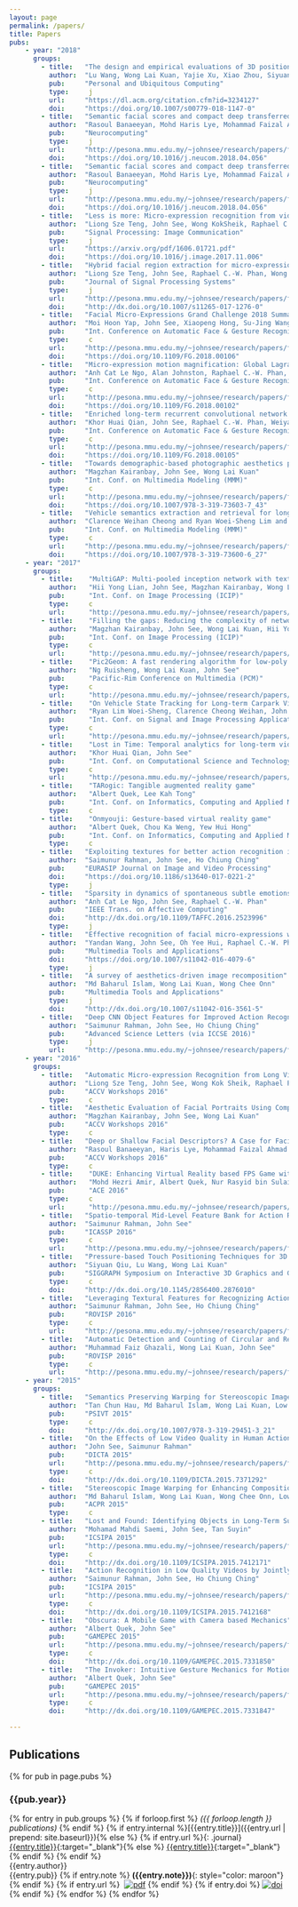 ```yaml
---
layout: page
permalink: /papers/
title: Papers
pubs:
    - year: "2018"
      groups:
        - title:   "The design and empirical evaluations of 3D positioning techniques for pressure-based touch control on mobile devices"
          author:  "Lu Wang, Wong Lai Kuan, Yajie Xu, Xiao Zhou, Siyuan Qiu, Xiangxu Meng, Chenglei Yang"
          pub:     "Personal and Ubiquitous Computing"
          type:     j
          url:     "https://dl.acm.org/citation.cfm?id=3234127"
          doi:     "https://doi.org/10.1007/s00779-018-1147-0"
        - title:   "Semantic facial scores and compact deep transferred descriptors for scalable face image retrieval"
          author:  "Rasoul Banaeeyan, Mohd Haris Lye, Mohammad Faizal Ahmad Fauzi, Hezerul Abdul Karim, John See"
          pub:     "Neurocomputing"
          type:     j
          url:     "http://pesona.mmu.edu.my/~johnsee/research/papers/files/semantic_neurocomp18.pdf"
          doi:     "https://doi.org/10.1016/j.neucom.2018.04.056"
        - title:   "Semantic facial scores and compact deep transferred descriptors for scalable face image retrieval"
          author:  "Rasoul Banaeeyan, Mohd Haris Lye, Mohammad Faizal Ahmad Fauzi, Hezerul Abdul Karim, John See"
          pub:     "Neurocomputing"
          type:     j
          url:     "http://pesona.mmu.edu.my/~johnsee/research/papers/files/semantic_neurocomp18.pdf"
          doi:     "https://doi.org/10.1016/j.neucom.2018.04.056"
        - title:   "Less is more: Micro-expression recognition from video using apex frame"
          author:  "Liong Sze Teng, John See, Wong KokSheik, Raphael C.-W. Phan"
          pub:     "Signal Processing: Image Communication"
          type:     j
          url:     "https://arxiv.org/pdf/1606.01721.pdf"
          doi:     "https://doi.org/10.1016/j.image.2017.11.006"
        - title:   "Hybrid facial region extraction for micro-expression recognition system"
          author:  "Liong Sze Teng, John See, Raphael C.-W. Phan, Wong KokSheik, Tan Su Wei"
          pub:     "Journal of Signal Processing Systems"
          type:     j
          url:     "http://pesona.mmu.edu.my/~johnsee/research/papers/files/hybrid_jsps17.pdf"
          doi:     "http://dx.doi.org/10.1007/s11265-017-1276-0"
        - title:   "Facial Micro-Expressions Grand Challenge 2018 Summary"
          author:  "Moi Hoon Yap, John See, Xiaopeng Hong, Su-Jing Wang"
          pub:     "Int. Conference on Automatic Face & Gesture Recognition (FG)"
          type:     c
          url:     "http://pesona.mmu.edu.my/~johnsee/research/papers/files/summary-megc-fg18.pdf"
          doi:     "https://doi.org/10.1109/FG.2018.00106"
        - title:   "Micro-expression motion magnification: Global Lagrangian vs. Local Eulerian approaches"
          author:  "Anh Cat Le Ngo, Alan Johnston, Raphael C.-W. Phan, John See"
          pub:     "Int. Conference on Automatic Face & Gesture Recognition (FG)"
          type:     c
          url:     "http://pesona.mmu.edu.my/~johnsee/research/papers/files/glmm-megc-fg18.pdf"
          doi:     "https://doi.org/10.1109/FG.2018.00102"
        - title:   "Enriched long-term recurrent convolutional network for facial micro-expression recognition "
          author:  "Khor Huai Qian, John See, Raphael C.-W. Phan, Weiyao Lin"
          pub:     "Int. Conference on Automatic Face & Gesture Recognition (FG)"
          type:     c
          url:     "http://pesona.mmu.edu.my/~johnsee/research/papers/files/elrcn-megc-fg18.pdf"
          doi:     "https://doi.org/10.1109/FG.2018.00105"
        - title:   "Towards demographic-based photographic aesthetics prediction for portraitures"
          author:  "Magzhan Kairanbay, John See, Wong Lai Kuan"
          pub:     "Int. Conf. on Multimedia Modeling (MMM)"
          type:     c
          url:     "http://pesona.mmu.edu.my/~johnsee/research/papers/files/towards_mmm18.pdf"
          doi:     "https://doi.org/10.1007/978-3-319-73603-7_43"
        - title:   "Vehicle semantics extraction and retrieval for long-term carpark video surveillance"
          author:  "Clarence Weihan Cheong and Ryan Woei-Sheng Lim and John See and Wong Lai Kuan and Ian Tan Kim Teck and Azrin Aris"
          pub:     "Int. Conf. on Multimedia Modeling (MMM)"
          type:     c
          url:     "http://pesona.mmu.edu.my/~johnsee/research/papers/files/vehicle_mmm18.pdf"
          doi:     "https://doi.org/10.1007/978-3-319-73600-6_27"
    - year: "2017"
      groups:
        - title:	"MultiGAP: Multi-pooled inception network with text augmentation for aesthetic prediction of photographs"
          author:	"Hii Yong Lian, John See, Magzhan Kairanbay, Wong Lai Kuan"
          pub:		"Int. Conf. on Image Processing (ICIP)"
          type:		c
          url:      "http://pesona.mmu.edu.my/~johnsee/research/papers/files/multigap-icip17.pdf"
        - title:	"Filling the gaps: Reducing the complexity of networks for multi-attribute image aesthetic prediction"
          author:	"Magzhan Kairanbay, John See, Wong Lai Kuan, Hii Yong Lian"
          pub:		"Int. Conf. on Image Processing (ICIP)"
          type:		c
          url:      "http://pesona.mmu.edu.my/~johnsee/research/papers/files/filling-gaps-icip17.pdf"
        - title:	"Pic2Geom: A fast rendering algorithm for low-poly geometric art"
          author:	"Ng Ruisheng, Wong Lai Kuan, John See"
          pub:		"Pacific-Rim Conference on Multimedia (PCM)"
          type:		c
          url:      "http://pesona.mmu.edu.my/~johnsee/research/papers/files/pic2geom_pcm17.pdf"
        - title:	"On Vehicle State Tracking for Long-term Carpark Video Surveillance"
          author:	"Ryan Lim Woei-Sheng, Clarence Cheong Weihan, John See, Ian Tan Kim Teck, Wong Lai Kuan, Khor Huai Qian"
          pub:		"Int. Conf. on Signal and Image Processing Applications (ICSIPA)"
          type:		c
          url:      "http://pesona.mmu.edu.my/~johnsee/research/papers/files/vehicle_icsipa17.pdf"
        - title:	"Lost in Time: Temporal analytics for long-term video surveillance"
          author:	"Khor Huai Qian, John See"
          pub:		"Int. Conf. on Computational Science and Technology (ICCST)"
          type:		c
          url:      "http://pesona.mmu.edu.my/~johnsee/research/papers/files/lost-in-time-iccst17.pdf"
        - title:	"TARogic: Tangible augmented reality game"
          author:	"Albert Quek, Lee Kah Tong"
          pub:		"Int. Conf. on Informatics, Computing and Applied Mathematics"
          type:		c
        - title:	"Onmyouji: Gesture-based virtual reality game"
          author:	"Albert Quek, Chou Ka Weng, Yew Hui Hong"
          pub:		"Int. Conf. on Informatics, Computing and Applied Mathematics"
          type:		c
        - title:   "Exploiting textures for better action recognition in low-quality videos"
          author:  "Saimunur Rahman, John See, Ho Chiung Ching"
          pub:     "EURASIP Journal on Image and Video Processing"
          doi:     "https://doi.org/10.1186/s13640-017-0221-2"
          type:     j
        - title:   "Sparsity in dynamics of spontaneous subtle emotions: Analysis & application"
          author:  "Anh Cat Le Ngo, John See, Raphael C.-W. Phan"
          pub:     "IEEE Trans. on Affective Computing"
          doi:     "http://dx.doi.org/10.1109/TAFFC.2016.2523996"
          type:     j
        - title:   "Effective recognition of facial micro-expressions with video motion magnification"
          author:  "Yandan Wang, John See, Oh Yee Hui, Raphael C.-W. Phan, Y. Rahulamathavan, Ling Huo Chong, Tan Su Wei, Xujie Li"
          pub:     "Multimedia Tools and Applications"
          doi:     "https://doi.org/10.1007/s11042-016-4079-6"
          type:     j
        - title:   "A survey of aesthetics-driven image recomposition"
          author:  "Md Baharul Islam, Wong Lai Kuan, Wong Chee Onn"
          pub:     "Multimedia Tools and Applications"
          type:     j
          doi:     "http://dx.doi.org/10.1007/s11042-016-3561-5"
        - title:   "Deep CNN Object Features for Improved Action Recognition in Low Quality Videos"
          author:  "Saimunur Rahman, John See, Ho Chiung Ching"
          pub:     "Advanced Science Letters (via ICCSE 2016)"
          type:     j
          url:     "http://pesona.mmu.edu.my/~johnsee/research/papers/files/deepobjfeat_iccse16.pdf"
    - year: "2016"
      groups:
        - title:   "Automatic Micro-expression Recognition from Long Video using a Single Spotted Apex"
          author:  "Liong Sze Teng, John See, Wong Kok Sheik, Raphael Phan Chung-Wei"
          pub:     "ACCV Workshops 2016"
          type:     c
        - title:   "Aesthetic Evaluation of Facial Portraits Using Compositional Augmentation for Deep CNNs"
          author:  "Magzhan Kairanbay, John See, Wong Lai Kuan"
          pub:     "ACCV Workshops 2016"
          type:     c
        - title:   "Deep or Shallow Facial Descriptors? A Case for Facial Attribute Classification and Face Retrieval"
          author:  "Rasoul Banaeeyan, Haris Lye, Mohammad Faizal Ahmad Fauzi, Hezerul Abdul Karim, John See"
          pub:     "ACCV Workshops 2016"
          type:     c
        - title:	"DUKE: Enhancing Virtual Reality based FPS Game with Full-Body Interactions"
          author:	"Mohd Hezri Amir, Albert Quek, Nur Rasyid bin Sulaiman, John See"
          pub:		"ACE 2016"
          type:		c
          url:		"http://pesona.mmu.edu.my/~johnsee/research/papers/files/duke_ace16.pdf"		  
        - title:   "Spatio-temporal Mid-Level Feature Bank for Action Recognition in Low Quality Video"
          author:  "Saimunur Rahman, John See"
          pub:     "ICASSP 2016"
          type:     c 
          url:     "http://pesona.mmu.edu.my/~johnsee/research/papers/files/stem_icassp16.pdf"
        - title:   "Pressure-based Touch Positioning Techniques for 3D Objects"
          author:  "Siyuan Qiu, Lu Wang, Wong Lai Kuan"
          pub:     "SIGGRAPH Symposium on Interactive 3D Graphics and Games (i3D) 2016"
          type:     c 
          doi:     "http://dx.doi.org/10.1145/2856400.2876010"	
        - title:   "Leveraging Textural Features for Recognizing Actions in Low Quality Videos"
          author:  "Saimunur Rahman, John See, Ho Chiung Ching"
          pub:     "ROVISP 2016"
          type:     c
          url:     "http://pesona.mmu.edu.my/~johnsee/research/papers/files/leverage_rovisp16.pdf"
        - title:   "Automatic Detection and Counting of Circular and Rectangular Steel Bars"
          author:  "Muhammad Faiz Ghazali, Wong Lai Kuan, John See"
          pub:     "ROVISP 2016"
          type:     c
          url:     "http://pesona.mmu.edu.my/~johnsee/research/papers/files/steel_rovisp16.pdf"
    - year: "2015"
      groups:         
        - title:   "Semantics Preserving Warping for Stereoscopic Image Retargeting"
          author:  "Tan Chun Hau, Md Baharul Islam, Wong Lai Kuan, Low Kok Lim" 
          pub:     "PSIVT 2015"
          type:     c
          doi:     "http://dx.doi.org/10.1007/978-3-319-29451-3_21"	
        - title:   "On the Effects of Low Video Quality in Human Action Recognition"
          author:  "John See, Saimunur Rahman" 
          pub:     "DICTA 2015"
          url:     "http://pesona.mmu.edu.my/~johnsee/research/papers/files/effects_dicta15.pdf"
          type:     c
          doi:     "http://dx.doi.org/10.1109/DICTA.2015.7371292"	  
        - title:   "Stereoscopic Image Warping for Enhancing Composition Aesthetics"
          author:  "Md Baharul Islam, Wong Lai Kuan, Wong Chee Onn, Low Kok Lim" 
          pub:     "ACPR 2015"
          type:     c
        - title:   "Lost and Found: Identifying Objects in Long-Term Surveillance Videos"
          author:  "Mohamad Mahdi Saemi, John See, Tan Suyin" 
          pub:     "ICSIPA 2015"
          url:     "http://pesona.mmu.edu.my/~johnsee/research/papers/files/lostfound_icsipa15.pdf"
          type:     c
          doi:     "http://dx.doi.org/10.1109/ICSIPA.2015.7412171"
        - title:   "Action Recognition in Low Quality Videos by Jointly Using Shape, Motion and Texture Features"
          author:  "Saimunur Rahman, John See, Ho Chiung Ching" 
          pub:     "ICSIPA 2015"
          url:     "http://pesona.mmu.edu.my/~johnsee/research/papers/files/lowquality_icsipa15.pdf"
          type:     c
          doi:     "http://dx.doi.org/10.1109/ICSIPA.2015.7412168"
        - title:   "Obscura: A Mobile Game with Camera based Mechanics"
          author:  "Albert Quek, John See" 
          pub:     "GAMEPEC 2015"
          url:     "http://pesona.mmu.edu.my/~johnsee/research/papers/files/obscura_gamepec15.pdf"
          type:     c
          doi:     "http://dx.doi.org/10.1109/GAMEPEC.2015.7331850"
        - title:   "The Invoker: Intuitive Gesture Mechanics for Motion-based Shooter RPG"
          author:  "Albert Quek, John See" 
          pub:     "GAMEPEC 2015"
          url:     "http://pesona.mmu.edu.my/~johnsee/research/papers/files/invoker_gamepec15.pdf"
          type:     c
          doi:     "http://dx.doi.org/10.1109/GAMEPEC.2015.7331847"

---
```


## Publications

{% for pub in page.pubs %}
### {{pub.year}}
{% for entry in pub.groups %}
{% if forloop.first %}
<i>({{ forloop.length }} publications)</i>
{% endif %}
{% if entry.internal %}[{{entry.title}}]({{entry.url | prepend: site.baseurl}}){% else %} {% if entry.url %}{: .journal}[{{entry.title}}]({{entry.url}}){:target="_blank"}{% else %} [{{entry.title}}]({{entry.doi}}){:target="_blank"} {% endif %} {% endif %}<br />
<span class="authors">{{entry.author}}</span><br />
<span class="publication">{{entry.pub}}</span>
{% if entry.note %} **({{entry.note}})**{: style="color: maroon"} {% endif %} {% if entry.url %} &nbsp;[![pdf](/images/pdf-icon.png)]({{entry.url}}) {% endif %} {% if entry.doi %} [![doi](/images/doi-icon.png)]({{entry.doi}}) {% endif %} 
{% endfor %}
{% endfor %}
